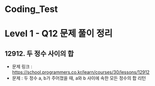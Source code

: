 # Coding_Test

# Level 1 - Q12 문제 풀이 정리

## 12912. 두 정수 사이의 합
- 문제 링크 : https://school.programmers.co.kr/learn/courses/30/lessons/12912
- 문제 : 두 정수 a, b가 주어졌을 때, a와 b 사이에 속한 모든 정수의 합 리턴
